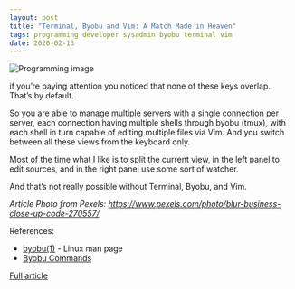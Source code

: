 ```yaml
---
layout: post
title: "Terminal, Byobu and Vim: A Match Made in Heaven"
tags: programming developer sysadmin byobu terminal vim
date: 2020-02-13
---
```


![Programming image](https://germaniumhq.com/assets/img/posts/2019-02-05-Terminal,-Byobu-and-Vim:-A-Match-Made-in-Heaven.jpg)

if you’re paying attention you noticed that none of these keys overlap. That’s by default.

So you are able to manage multiple servers with a single connection per server, each connection 
having multiple shells through byobu (tmux), with each shell in turn capable of editing multiple 
files via Vim. And you switch between all these views from the keyboard only.

Most of the time what I like is to split the current view, in the left panel to edit sources, and 
in the right panel use some sort of watcher.

And that’s not really possible without Terminal, Byobu, and Vim.

*Article Photo from Pexels: https://www.pexels.com/photo/blur-business-close-up-code-270557/*

References:

- [byobu(1)](https://linux.die.net/man/1/byobu) - Linux man page
- [Byobu Commands](https://gist.github.com/jshaw/5255721)

[Full article](https://germaniumhq.com/2019/02/05/2019-02-05-Terminal,-Byobu-and-Vim:-A-Match-Made-in-Heaven/)
